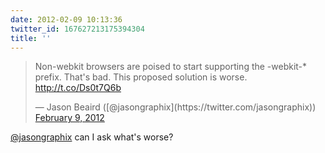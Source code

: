 ```yaml
---
date: 2012-02-09 10:13:36
twitter_id: 167627213175394304
title: ''
---
```


<blockquote class="twitter-tweet"><p lang="en" dir="ltr">Non-webkit browsers are poised to start supporting the -webkit-* prefix. That&#39;s bad. This proposed solution is worse. <a href="http://t.co/Ds0t7Q6b">http://t.co/Ds0t7Q6b</a></p>&mdash; Jason Beaird ([@jasongraphix](https://twitter.com/jasongraphix)) <a href="https://twitter.com/jasongraphix/status/167614882886336512?ref_src=twsrc%5Etfw">February 9, 2012</a></blockquote>
<script async src="https://platform.twitter.com/widgets.js" charset="utf-8"></script>

[@jasongraphix](https://twitter.com/jasongraphix) can I ask what's worse?
